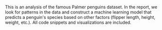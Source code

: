 This is an analysis of the famous Palmer penguins dataset. In the report, we look for patterns in the data and construct a machine learning model that predicts a penguin's species based on other factors (flipper length, height, weight, etc.). All code snippets and visualizations are included.
